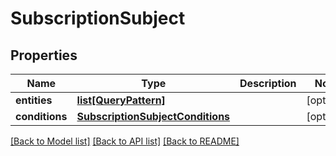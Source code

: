 # SubscriptionSubject

## Properties
Name | Type | Description | Notes
------------ | ------------- | ------------- | -------------
**entities** | [**list[QueryPattern]**](QueryPattern.md) |  | [optional] 
**conditions** | [**SubscriptionSubjectConditions**](SubscriptionSubjectConditions.md) |  | [optional] 

[[Back to Model list]](../README.md#documentation-for-models) [[Back to API list]](../README.md#documentation-for-api-endpoints) [[Back to README]](../README.md)


